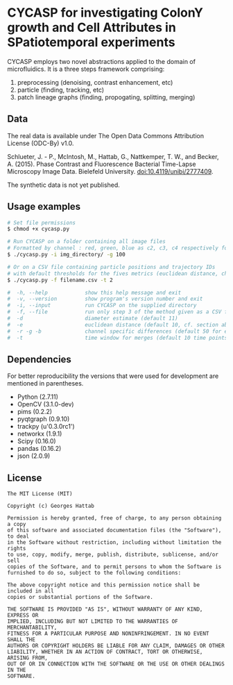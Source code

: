 # CYCASP for investigating ColonY growth and Cell Attributes in SPatiotemporal experiments



CYCASP employs two novel abstractions applied to the domain of microfluidics. 
It is a three steps framework comprising:

1. preprocessing (denoising, contrast enhancement, etc)
2. particle (finding, tracking, etc)
3. patch lineage graphs (finding, propogating, splitting, merging)


## Data

The real data is available under The Open Data Commons Attribution License (ODC-By) v1.0.

Schlueter, J. - P., McIntosh, M., Hattab, G., Nattkemper, T. W., and Becker, A. (2015). Phase Contrast and Fluorescence Bacterial Time-Lapse Microscopy Image Data. Bielefeld University. [doi:10.4119/unibi/2777409](http://doi.org/10.4119/unibi/2777409).

The synthetic data is not yet published.



## Usage examples

```bash
# Set file permissions
$ chmod +x cycasp.py 

# Run CYCASP on a folder containing all image files 
# Formatted by channel : red, green, blue as c2, c3, c4 respectively for every time point
$ ./cycasp.py -i img_directory/ -g 100

# Or on a CSV file containing particle positions and trajectory IDs 
# with default thresholds for the fives metrics (euclidean distance, channel specifc differences and time window)
$ ./cycasp.py -f filename.csv -t 2

#  -h, --help            show this help message and exit
#  -v, --version         show program's version number and exit
#  -i, --input           run CYCASP on the supplied directory
#  -f, --file            run only step 3 of the method given as a CSV file
#  -d                    diameter estimate (default 11)
#  -e                    euclidean distance (default 10, cf. section above)
#  -r -g -b              channel specific differences (default 50 for each)
#  -t                    time window for merges (default 10 time points)

```
## Dependencies

For better reproducibility the versions that were used for development are mentioned in parentheses.

* Python (2.7.11)
* OpenCV (3.1.0-dev)
* pims (0.2.2)
* pyqtgraph (0.9.10)
* trackpy (u'0.3.0rc1')
* networkx (1.9.1)
* Scipy (0.16.0)
* pandas (0.16.2)
* json (2.0.9)

## License
```
The MIT License (MIT)

Copyright (c) Georges Hattab

Permission is hereby granted, free of charge, to any person obtaining a copy
of this software and associated documentation files (the "Software"), to deal
in the Software without restriction, including without limitation the rights
to use, copy, modify, merge, publish, distribute, sublicense, and/or sell
copies of the Software, and to permit persons to whom the Software is
furnished to do so, subject to the following conditions:

The above copyright notice and this permission notice shall be included in all
copies or substantial portions of the Software.

THE SOFTWARE IS PROVIDED "AS IS", WITHOUT WARRANTY OF ANY KIND, EXPRESS OR
IMPLIED, INCLUDING BUT NOT LIMITED TO THE WARRANTIES OF MERCHANTABILITY,
FITNESS FOR A PARTICULAR PURPOSE AND NONINFRINGEMENT. IN NO EVENT SHALL THE
AUTHORS OR COPYRIGHT HOLDERS BE LIABLE FOR ANY CLAIM, DAMAGES OR OTHER
LIABILITY, WHETHER IN AN ACTION OF CONTRACT, TORT OR OTHERWISE, ARISING FROM,
OUT OF OR IN CONNECTION WITH THE SOFTWARE OR THE USE OR OTHER DEALINGS IN THE
SOFTWARE. 
```
